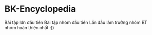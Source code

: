 # BK-Encyclopedia
Bài tập lớn đầu tiên
Bài tập nhóm đầu tiên
Lần đầu làm trưởng nhóm
BT nhóm hoàn thiện nhất :))
